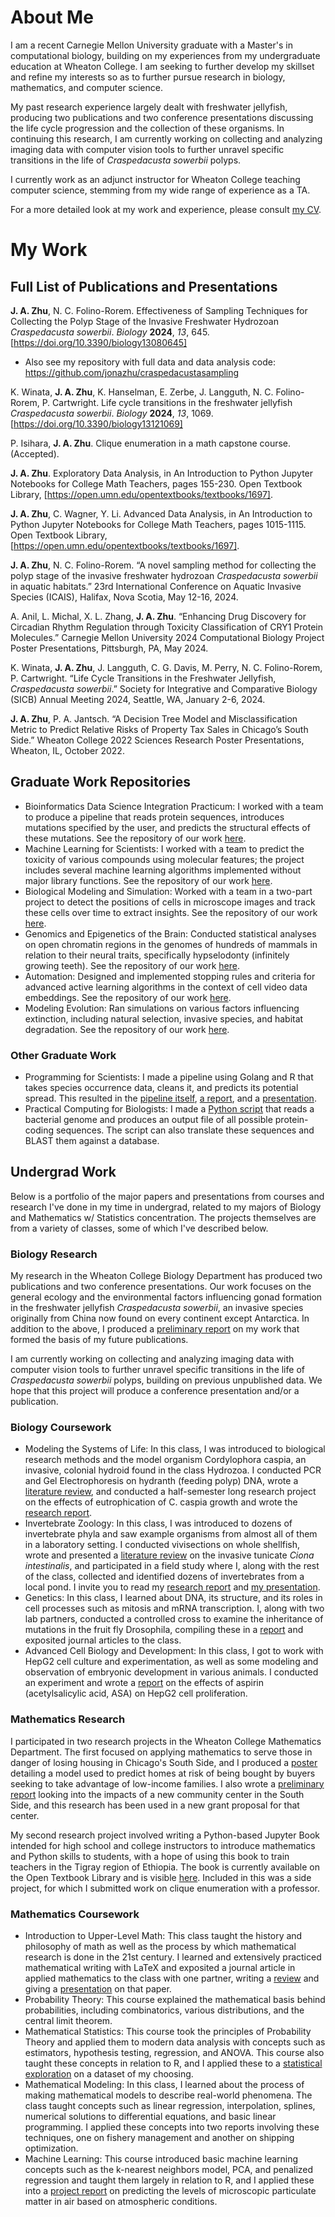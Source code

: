 # About Me
I am a recent Carnegie Mellon University graduate with a Master's in computational biology, building on my experiences from my undergraduate education at Wheaton College. I am seeking to further develop my skillset and refine my interests so as to further pursue research in biology, mathematics, and computer science. 

My past research experience largely dealt with freshwater jellyfish, producing two publications and two conference presentations discussing the life cycle progression and the collection of these organisms. In continuing this research, I am currently working on collecting and analyzing imaging data with computer vision tools to further unravel specific transitions in the life of *Craspedacusta sowerbii* polyps. 

I currently work as an adjunct instructor for Wheaton College teaching computer science, stemming from my wide range of experience as a TA. 

For a more detailed look at my work and experience, please consult [my CV](jonathanzhu_cv.pdf).

# My Work

## Full List of Publications and Presentations

**J. A. Zhu**, N. C. Folino-Rorem. Effectiveness of Sampling Techniques for Collecting the Polyp Stage of the Invasive Freshwater Hydrozoan *Craspedacusta sowerbii*. *Biology* **2024**, *13*, 645. [https://doi.org/10.3390/biology13080645]
- Also see my repository with full data and data analysis code: https://github.com/jonazhu/craspedacustasampling 

K. Winata, **J. A. Zhu**, K. Hanselman, E. Zerbe, J. Langguth, N. C. Folino-Rorem, P. Cartwright. Life cycle transitions in the freshwater jellyfish *Craspedacusta sowerbii*. *Biology* **2024**, *13*, 1069. [https://doi.org/10.3390/biology13121069]

P. Isihara, **J. A. Zhu**. Clique enumeration in a math capstone course. (Accepted).

**J. A. Zhu**. Exploratory Data Analysis, in An Introduction to Python Jupyter Notebooks for College Math Teachers, pages 155-230. Open Textbook Library, [https://open.umn.edu/opentextbooks/textbooks/1697].

**J. A. Zhu**, C. Wagner, Y. Li. Advanced Data Analysis, in An Introduction to Python Jupyter Notebooks for College Math Teachers, pages 1015-1115. Open Textbook Library, [https://open.umn.edu/opentextbooks/textbooks/1697].

**J. A. Zhu**, N. C. Folino-Rorem. “A novel sampling method for collecting the polyp stage of the invasive freshwater hydrozoan *Craspedacusta sowerbii* in aquatic habitats.” 23rd International Conference on Aquatic Invasive Species (ICAIS), Halifax, Nova Scotia, May 12-16, 2024.

A. Anil, L. Michal, X. L. Zhang, **J. A. Zhu**. “Enhancing Drug Discovery for Circadian Rhythm Regulation through Toxicity Classification of CRY1 Protein Molecules.” Carnegie Mellon University 2024 Computational Biology Project Poster Presentations, Pittsburgh, PA, May 2024.

K. Winata, **J. A. Zhu**, J. Langguth, C. G. Davis, M. Perry, N. C. Folino-Rorem, P. Cartwright. “Life Cycle Transitions in the Freshwater Jellyfish, *Craspedacusta sowerbii*.” Society for Integrative and Comparative Biology (SICB) Annual Meeting 2024, Seattle, WA, January 2-6, 2024.

**J. A. Zhu**, P. A. Jantsch. “A Decision Tree Model and Misclassification Metric to Predict Relative Risks of Property Tax Sales in Chicago’s South Side.” Wheaton College 2022 Sciences Research Poster Presentations, Wheaton, IL, October 2022. 

## Graduate Work Repositories
* Bioinformatics Data Science Integration Practicum: I worked with a team to produce a pipeline that reads protein sequences, introduces mutations specified by the user, and predicts the structural effects of these mutations. See the repository of our work [here](https://github.com/jonazhu/03713_bioinformatics_teamblue).
* Machine Learning for Scientists: I worked with a team to predict the toxicity of various compounds using molecular features; the project includes several machine learning algorithms implemented without major library functions. See the repository of our work [here](https://github.com/jonazhu/02620_ml_group5).
* Biological Modeling and Simulation: Worked with a team in a two-part project to detect the positions of cells in microscope images and track these cells over time to extract insights. See the repository of our work [here](https://github.com/darin-tb/TrackLife).
* Genomics and Epigenetics of the Brain: Conducted statistical analyses on open chromatin regions in the genomes of hundreds of mammals in relation to their neural traits, specifically hypselodonty (infinitely growing teeth). See the repository of our work [here](https://github.com/shashkat/Genomics-and-Epigenetics-of-the-Brain).
* Automation: Designed and implemented stopping rules and criteria for advanced active learning algorithms in the context of cell video data embeddings. See the repository of our work [here](https://github.com/jonazhu/ACTIVibrio).
* Modeling Evolution: Ran simulations on various factors influencing extinction, including natural selection, invasive species, and habitat degradation. See the repository of our work [here](https://github.com/jonazhu/extinctionmodeling).

### Other Graduate Work
* Programming for Scientists: I made a pipeline using Golang and R that takes species occurrence data, cleans it, and predicts its potential spread. This resulted in the [pipeline itself](programming_project), [a report](programming_report.pdf), and a [presentation](programming_presentation.pdf).
* Practical Computing for Biologists: I made a [Python script](bact_genome) that reads a bacterial genome and produces an output file of all possible protein-coding sequences. The script can also translate these sequences and BLAST them against a database.

## Undergrad Work
Below is a portfolio of the major papers and presentations from courses and research I've done in my time in undergrad, related to my majors of Biology and Mathematics w/ Statistics concentration. The projects themselves are from a variety of classes, some of which I've described below.

### Biology Research
My research in the Wheaton College Biology Department has produced two publications and two conference presentations. Our work focuses on the general ecology and the environmental factors influencing gonad formation in the freshwater jellyfish *Craspedacusta sowerbii*, an invasive species originally from China now found on every continent except Antarctica. In addition to the above, I produced a [preliminary report](biology_research/BIOL_ResearchReport_Spring23.pdf) on my work that formed the basis of my future publications.

I am currently working on collecting and analyzing imaging data with computer vision tools to further unravel specific transitions in the life of *Craspedacusta sowerbii* polyps, building on previous unpublished data. We hope that this project will produce a conference presentation and/or a publication.

### Biology Coursework
* Modeling the Systems of Life: In this class, I was introduced to biological research methods and the model organism Cordylophora caspia, an invasive, colonial hydroid found in the class Hydrozoa. I conducted PCR and Gel Electrophoresis on hydranth (feeding polyp) DNA, wrote a [literature review](biol252_literature_review.pdf), and conducted a half-semester long research project on the effects of eutrophication of C. caspia growth and wrote the [research report](biol252_research_paper.pdf).
* Invertebrate Zoology: In this class, I was introduced to dozens of invertebrate phyla and saw example organisms from almost all of them in a laboratory setting. I conducted vivisections on whole shellfish, wrote and presented a [literature review](biol335_review_paper.docx) on the invasive tunicate *Ciona intestinalis*, and participated in a field study where I, along with the rest of the class, collected and identified dozens of invertebrates from a local pond. I invite you to read my [research report](biol335_review_paper.pdf) and [my presentation](biol_335_topic_presentation.pdf).
* Genetics: In this class, I learned about DNA, its structure, and its roles in cell processes such as mitosis and mRNA transcription. I, along with two lab partners, conducted a controlled cross to examine the inheritance of mutations in the fruit fly Drosophila, compiling these in a [report](biol356_report.pdf) and exposited journal articles to the class.
* Advanced Cell Biology and Development: In this class, I got to work with HepG2 cell culture and experimentation, as well as some modeling and observation of embryonic development in various animals. I conducted an experiment and wrote a [report](biol335_cellreport.pdf) on the effects of aspirin (acetylsalicylic acid, ASA) on HepG2 cell proliferation.

### Mathematics Research
I participated in two research projects in the Wheaton College Mathematics Department. The first focused on applying mathematics to serve those in danger of losing housing in Chicago's South Side, and I produced a [poster](research_poster.pdf) detailing a model used to predict homes at risk of being bought by buyers seeking to take advantage of low-income families. I also wrote a [preliminary report](research_commcenter_impacts.html) looking into the impacts of a new community center in the South Side, and this research has been used in a new grant proposal for that center. 

My second research project involved writing a Python-based Jupyter Book intended for high school and college instructors to introduce mathematics and Python skills to students, with a hope of using this book to train teachers in the Tigray region of Ethiopia. The book is currently available on the Open Textbook Library and is visible [here](https://open.umn.edu/opentextbooks/textbooks/1697). Included in this was a side project, for which I submitted work on clique enumeration with a professor.

### Mathematics Coursework
* Introduction to Upper-Level Math: This class taught the history and philosophy of math as well as the process by which mathematical research is done in the 21st century. I learned and extensively practiced mathematical writing with LaTeX and exposited a journal article in applied mathematics to the class with one partner, writing a [review](math301_expository_review.pdf) and giving a [presentation](math301_expository_presentation.pdf) on that paper.
* Probability Theory: This course explained the mathematical basis behind probabilities, including combinatorics, various distributions, and the central limit theorem. 
* Mathematical Statistics: This course took the principles of Probability Theory and applied them to modern data analysis with concepts such as estimators, hypothesis testing, regression, and ANOVA. This course also taught these concepts in relation to R, and I applied these to a [statistical exploration](math463_statistical_analysis_project.html) on a dataset of my choosing. 
* Mathematical Modeling: In this class, I learned about the process of making mathematical models to describe real-world phenomena. The class taught concepts such as linear regression, interpolation, splines, numerical solutions to differential equations, and basic linear programming. I applied these concepts into two reports involving these techniques, one on fishery management and another on shipping optimization. 
* Machine Learning: This course introduced basic machine learning concepts such as the k-nearest neighbors model, PCA, and penalized regression and taught them largely in relation to R, and I applied these into a [project report](math386_machinelearning_model.html) on predicting the levels of microscopic particulate matter in air based on atmospheric conditions. 

